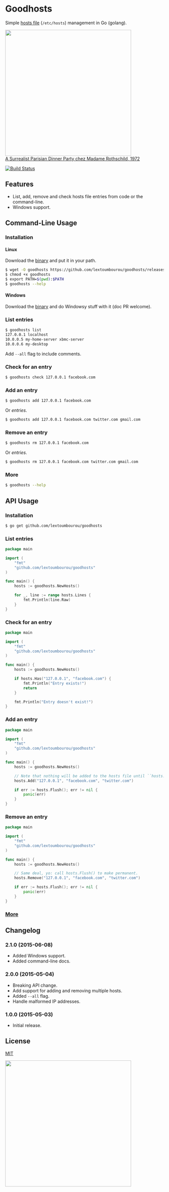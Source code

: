 # Goodhosts

Simple [hosts file](http://en.wikipedia.org/wiki/Hosts_%28file%29) (```/etc/hosts```) management in Go (golang).

<img src="http://www.hangthebankers.com/wp-content/uploads/2013/09/Masks-Rothschild-party1.jpg" width=400><br>
[A Surrealist Parisian Dinner Party chez Madame Rothschild, 1972](http://www.messynessychic.com/2013/08/27/a-surrealist-parisian-dinner-party-chez-madame-rothschild-1972/)

[![Build Status](https://travis-ci.org/lextoumbourou/goodhosts.svg)](https://travis-ci.org/lextoumbourou/goodhosts)

## Features

* List, add, remove and check hosts file entries from code or the command-line.
* Windows support.

## Command-Line Usage

### Installation

#### Linux

Download the [binary](https://github.com/lextoumbourou/goodhosts/releases/download/v2.1.0/goodhosts-linux) and put it in your path.

```bash
$ wget -O goodhosts https://github.com/lextoumbourou/goodhosts/releases/download/v2.1.0/goodhosts-linux
$ chmod +x goodhosts
$ export PATH=$(pwd):$PATH
$ goodhosts --help
```

#### Windows

Download the [binary](https://github.com/lextoumbourou/goodhosts/releases/download/v2.1.0/goodhosts-windows) and do Windowsy stuff with it (doc PR welcome).


### List entries

```bash
$ goodhosts list
127.0.0.1 localhost
10.0.0.5 my-home-server xbmc-server
10.0.0.6 my-desktop
```

Add ```--all``` flag to include comments.

### Check for an entry

```bash
$ goodhosts check 127.0.0.1 facebook.com
```

### Add an entry

```bash
$ goodhosts add 127.0.0.1 facebook.com
```

Or *entries*.

```bash
$ goodhosts add 127.0.0.1 facebook.com twitter.com gmail.com
```

### Remove an entry

```bash
$ goodhosts rm 127.0.0.1 facebook.com
```

Or *entries*.

```bash
$ goodhosts rm 127.0.0.1 facebook.com twitter.com gmail.com
```

### More

```bash
$ goodhosts --help
```

## API Usage

### Installation

```bash
$ go get github.com/lextoumbourou/goodhosts
```

### List entries

```go
package main

import (
    "fmt"
    "github.com/lextoumbourou/goodhosts"
)

func main() {
    hosts := goodhosts.NewHosts()

    for _, line := range hosts.Lines {
        fmt.Println(line.Raw)
    }
}
```

### Check for an entry

```go
package main

import (
    "fmt"
    "github.com/lextoumbourou/goodhosts"
)

func main() {
    hosts := goodhosts.NewHosts()

    if hosts.Has("127.0.0.1", "facebook.com") {
        fmt.Println("Entry exists!")
        return
    }

    fmt.Println("Entry doesn't exist!")
}
```

### Add an entry

```go
package main

import (
    "fmt"
    "github.com/lextoumbourou/goodhosts"
)

func main() {
    hosts := goodhosts.NewHosts()

    // Note that nothing will be added to the hosts file until ``hosts.Flush`` is called.
    hosts.Add("127.0.0.1", "facebook.com", "twitter.com")

    if err := hosts.Flush(); err != nil {
        panic(err)
    }
}
```

### Remove an entry

```go
package main

import (
    "fmt"
    "github.com/lextoumbourou/goodhosts"
)

func main() {
    hosts := goodhosts.NewHosts()

    // Same deal, yo: call hosts.Flush() to make permanent.
    hosts.Remove("127.0.0.1", "facebook.com", "twitter.com")

    if err := hosts.Flush(); err != nil {
        panic(err)
    }
}
```

### [More](API.md)

## Changelog

### 2.1.0 (2015-06-08)

* Added Windows support.
* Added command-line docs.

### 2.0.0 (2015-05-04)

* Breaking API change.
* Add support for adding and removing multiple hosts.
* Added ``--all`` flag.
* Handle malformed IP addresses.

### 1.0.0 (2015-05-03)

- Initial release.

## License

[MIT](LICENSE)

<img src="http://static.messynessychic.com/wp-content/uploads/2013/08/rothschildparty2.jpg" width=400><br>
